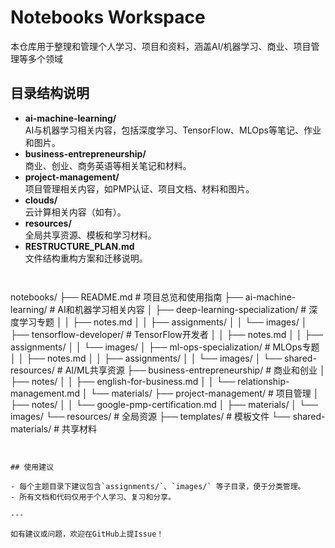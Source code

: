 # Notebooks Workspace

本仓库用于整理和管理个人学习、项目和资料，涵盖AI/机器学习、商业、项目管理等多个领域

## 目录结构说明

- **ai-machine-learning/**  
  AI与机器学习相关内容，包括深度学习、TensorFlow、MLOps等笔记、作业和图片。
- **business-entrepreneurship/**  
  商业、创业、商务英语等相关笔记和材料。
- **project-management/**  
  项目管理相关内容，如PMP认证、项目文档、材料和图片。
- **clouds/**  
  云计算相关内容（如有）。
- **resources/**  
  全局共享资源、模板和学习材料。
- **RESTRUCTURE_PLAN.md**  
  文件结构重构方案和迁移说明。

```


```
notebooks/
├── README.md                              # 项目总览和使用指南
├── ai-machine-learning/                   # AI和机器学习相关内容
│   ├── deep-learning-specialization/      # 深度学习专题
│   │   ├── notes.md
│   │   ├── assignments/
│   │   └── images/
│   ├── tensorflow-developer/              # TensorFlow开发者
│   │   ├── notes.md
│   │   ├── assignments/
│   │   └── images/
│   ├── ml-ops-specialization/             # MLOps专题
│   │   ├── notes.md
│   │   ├── assignments/
│   │   └── images/
│   └── shared-resources/                  # AI/ML共享资源
├── business-entrepreneurship/             # 商业和创业
│   ├── notes/
│   │   ├── english-for-business.md
│   │   └── relationship-management.md
│   └── materials/
├── project-management/                    # 项目管理
│   ├── notes/
│   │   └── google-pmp-certification.md
│   ├── materials/
│   └── images/
└── resources/                             # 全局资源
    ├── templates/                         # 模板文件
    └── shared-materials/                  # 共享材料
```


## 使用建议

- 每个主题目录下建议包含`assignments/`、`images/` 等子目录，便于分类管理。
- 所有文档和代码仅用于个人学习、复习和分享。

---

如有建议或问题，欢迎在GitHub上提Issue！ 